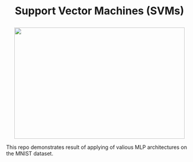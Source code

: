 # <p align="center">Support Vector Machines (SVMs)</p>

<p align="center">
  <img width="460" height="300" src="https://images.deepai.org/glossary-terms/49157de013394ab7a36022759a55b6aa/multipercep.jpg">
</p>

This repo demonstrates result of applying of valious MLP architectures on the MNIST dataset.
